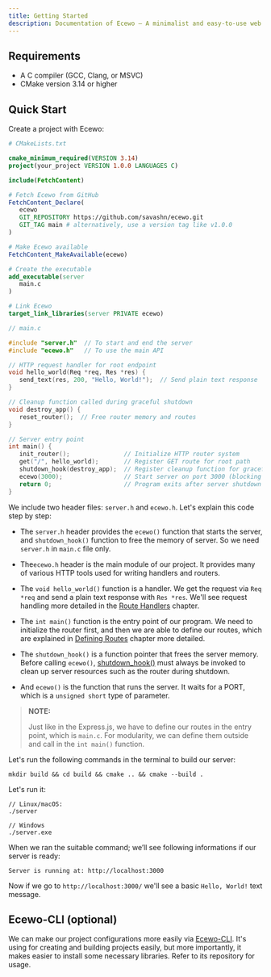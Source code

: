 ```yaml
---
title: Getting Started
description: Documentation of Ecewo — A minimalist and easy-to-use web framework for C
---
```


## Requirements

- A C compiler (GCC, Clang, or MSVC)
- CMake version 3.14 or higher

## Quick Start

Create a project with Ecewo:

```cmake
# CMakeLists.txt

cmake_minimum_required(VERSION 3.14)
project(your_project VERSION 1.0.0 LANGUAGES C)

include(FetchContent)

# Fetch Ecewo from GitHub
FetchContent_Declare(
   ecewo
   GIT_REPOSITORY https://github.com/savashn/ecewo.git
   GIT_TAG main # alternatively, use a version tag like v1.0.0
)

# Make Ecewo available
FetchContent_MakeAvailable(ecewo)

# Create the executable
add_executable(server
   main.c
)

# Link Ecewo
target_link_libraries(server PRIVATE ecewo)
```

```c
// main.c

#include "server.h"  // To start and end the server
#include "ecewo.h"   // To use the main API

// HTTP request handler for root endpoint
void hello_world(Req *req, Res *res) {
   send_text(res, 200, "Hello, World!");  // Send plain text response
}

// Cleanup function called during graceful shutdown
void destroy_app() {
   reset_router();  // Free router memory and routes
}

// Server entry point
int main() {
   init_router();               // Initialize HTTP router system
   get("/", hello_world);       // Register GET route for root path
   shutdown_hook(destroy_app);  // Register cleanup function for graceful shutdown
   ecewo(3000);                 // Start server on port 3000 (blocking call)
   return 0;                    // Program exits after server shutdown
}
```

We include two header files: `server.h` and `ecewo.h`. Let's explain this code step by step:

- The `server.h` header provides the `ecewo()` function that starts the server, and `shutdown_hook()` function to free the memory of server. So we need `server.h` in `main.c` file only.

- The`ecewo.h` header is the main module of our project. It provides many of various HTTP tools used for writing handlers and routers.

- The `void hello_world()` function is a handler. We get the request via `Req *req` and send a plain text response with `Res *res`. We'll see request handling more detailed in the [Route Handlers](/docs/route-handlers) chapter.

- The `int main()` function is the entry point of our program. We need to initialize the router first, and then we are able to define our routes, which are explained in [Defining Routes](/docs/defining-route) chapter more detailed.

- The `shutdown_hook()` is a function pointer that frees the server memory. Before calling `ecewo()`, [shutdown_hook()](/api/shutdown_hook/) must always be invoked to clean up server resources such as the router during shutdown.

- And `ecewo()` is the function that runs the server. It waits for a PORT, which is a `unsigned short` type of parameter.

> **NOTE:**
>
> Just like in the Express.js, we have to define our routes in the entry point, which is `main.c`. For modularity, we can define them outside and call in the `int main()` function.

Let's run the following commands in the terminal to build our server:

```shell
mkdir build && cd build && cmake .. && cmake --build .
```

Let's run it:
```shell
// Linux/macOS:
./server

// Windows
./server.exe
```

When we ran the suitable command; we’ll see following informations if our server is ready:

```
Server is running at: http://localhost:3000
```

Now if we go to `http://localhost:3000/` we'll see a basic `Hello, World!` text message.

## Ecewo-CLI (optional)

We can make our project configurations more easily via [Ecewo-CLI](https://github.com/savashn/ecewo-cli). It's using for creating and building projects easily, but more importantly, it makes easier to install some necessary libraries. Refer to its repository for usage.
